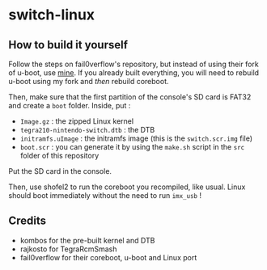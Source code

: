 # switch-linux

## How to build it yourself

Follow the steps on fail0verflow's repository, but instead of using their fork of u-boot, use [mine](https://github.com/natinusala/switch-u-boot). If you already built everything, you will need to rebuild u-boot using my fork and _then_ rebuild coreboot.

Then, make sure that the first partition of the console's SD card is FAT32 and create a `boot` folder. Inside, put :
* `Image.gz` : the zipped Linux kernel
* `tegra210-nintendo-switch.dtb` : the DTB
* `initramfs.uImage` : the initramfs image (this is the `switch.scr.img` file)
* `boot.scr` : you can generate it by using the `make.sh` script in the `src` folder of this repository

Put the SD card in the console.

Then, use shofel2 to run the coreboot you recompiled, like usual. Linux should boot immediately without the need to run `imx_usb` !

## Credits
* kombos for the pre-built kernel and DTB
* rajkosto for TegraRcmSmash
* fail0verflow for their coreboot, u-boot and Linux port
